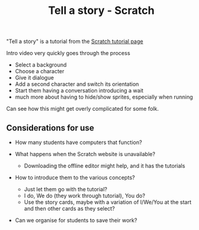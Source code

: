 ﻿---
backlinks:
- title: Scratch
  url: /memex/sense/Teaching/Digital_Technologies/scratch.html
tags: teaching-digital-technologies, digital-technologies, programming, scratch
title: Tell a story - Scratch
type: note
---
"Tell a story" is a tutorial from the [Scratch tutorial page](https://scratch.mit.edu/projects/editor/?tutorial=all)

Intro video very quickly goes through the process 

- Select a background 
- Choose a character 
- Give it dialogue 
- Add a second character and switch its orientation 
- Start them having a conversation introducing a wait
- much more about having to hide/show sprites, especially when running

Can see how this might get overly complicated for some folk.

## Considerations for use

- How many students have computers that function?
- What happens when the Scratch website is unavailable? 
  - Downloading the offline editor might help, and it has the tutorials
- How to introduce them to the various concepts?
    - Just let them go with the tutorial?
    - I do, We do (they work through tutorial), You do?
    - Use the story cards, maybe with a variation of I/We/You at the start and then other cards as they select?

- Can we organise for students to save their work?